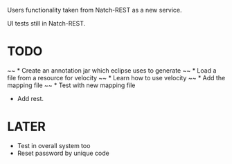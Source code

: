 Users functionality taken from Natch-REST as a new service.

UI tests still in Natch-REST.

TODO
====

~~ * Create an annotation jar which eclipse uses to generate
~~ * Load a file from a resource for velocity
~~ * Learn how to use velocity
~~ * Add the mapping file
~~ * Test with new mapping file
* Add rest.

LATER
=====

* Test in overall system too
* Reset password by unique code
